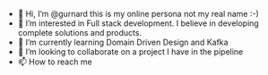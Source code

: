 - 👋 Hi, I’m @gurnard this is my online persona not my real name :-)
- 👀 I’m interested in Full stack development. I believe in developing complete solutions and products.
- 🌱 I’m currently learning Domain Driven Design and Kafka
- 💞️ I’m looking to collaborate on a project I have in the pipeline
- 📫 How to reach me 

<!---
gurnard/gurnard is a ✨ special ✨ repository because its `README.md` (this file) appears on your GitHub profile.
You can click the Preview link to take a look at your changes.
--->
